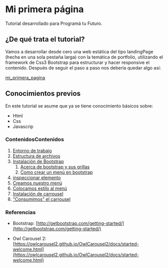 # Mi primera página
Tutorial desarrollado para Programá tu Futuro. 

## ¿De qué trata el tutorial?
 Vamos a desarrollar desde cero una web estática del tipo landingPage (hecha en una sola pestaña larga) con la temática de portfolio, utilizando el framework de Css3 Bootstrap para estructurar y hacer responsive el contenido. 
Después de seguir el paso a paso nos debería quedar algo así:

[mi_primera_pagina](http://dacu.com.ar/mi_primera_pagina/)

## Conocimientos previos
En este tutorial se asume que ya se tiene conocimiento básicos sobre:
- Html
- Css
- Javascrip

### ContenidosContenidos
1.	[Entorno de trabajo](https://fgarciajulia.github.io/mi_primera_pagina/entorno-trabajo)
2.	[Estructura de archivos](https://fgarciajulia.github.io/mi_primera_pagina/estructura-archivos)
3.	[Instalación de Bootstrap](https://fgarciajulia.github.io/mi_primera_pagina/instalacion-bootstrap)
    1.	[Acerca de bootstrap y sus grillas](https://fgarciajulia.github.io/mi_primera_pagina/acerca-bootstrap)
    2.	[Como crear un menú en bootstrap](https://fgarciajulia.github.io/mi_primera_pagina/menu-bootstrap)
4.	[inspeccionar elemento](https://fgarciajulia.github.io/mi_primera_pagina/inspeccionar-elemento)
5.	[Creamos nuestro menú](https://fgarciajulia.github.io/mi_primera_pagina/creacion-nav)
6.	[Colocamos estilo al menú](https://fgarciajulia.github.io/mi_primera_pagina/estilo-nav)
7.	[Instalación de carrousel](https://fgarciajulia.github.io/mi_primera_pagina/owlcarousel2)
8.	["Consumimos" el carrousel](https://fgarciajulia.github.io/mi_primera_pagina/consumo-carrusel)

### Referencias

- Bootstrap: [http://getbootstrap.com/getting-started/](http://getbootstrap.com/getting-started/) <br />

- Owl Carousel 2: [https://owlcarousel2.github.io/OwlCarousel2/docs/started-welcome.html](https://owlcarousel2.github.io/OwlCarousel2/docs/started-welcome.html) <br />